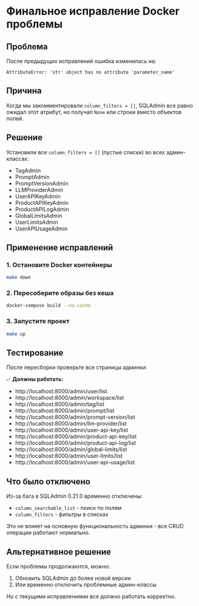 # Финальное исправление Docker проблемы

## Проблема
После предыдущих исправлений ошибка изменилась на:
```
AttributeError: 'str' object has no attribute 'parameter_name'
```

## Причина
Когда мы закомментировали `column_filters = []`, SQLAdmin все равно ожидал этот атрибут, но получал `None` или строки вместо объектов полей.

## Решение
Установили все `column_filters = []` (пустые списки) во всех админ-классах:

- TagAdmin
- PromptAdmin  
- PromptVersionAdmin
- LLMProviderAdmin
- UserAPIKeyAdmin
- ProductAPIKeyAdmin
- ProductAPILogAdmin
- GlobalLimitsAdmin
- UserLimitsAdmin
- UserAPIUsageAdmin

## Применение исправлений

### 1. Остановите Docker контейнеры
```bash
make down
```

### 2. Пересоберите образы без кеша
```bash
docker-compose build --no-cache
```

### 3. Запустите проект
```bash
make up
```

## Тестирование

После пересборки проверьте все страницы админки:

✅ **Должны работать:**
- http://localhost:8000/admin/user/list
- http://localhost:8000/admin/workspace/list  
- http://localhost:8000/admin/tag/list
- http://localhost:8000/admin/prompt/list
- http://localhost:8000/admin/prompt-version/list
- http://localhost:8000/admin/llm-provider/list
- http://localhost:8000/admin/user-api-key/list
- http://localhost:8000/admin/product-api-key/list
- http://localhost:8000/admin/product-api-log/list
- http://localhost:8000/admin/global-limits/list
- http://localhost:8000/admin/user-limits/list
- http://localhost:8000/admin/user-api-usage/list

## Что было отключено

Из-за бага в SQLAdmin 0.21.0 временно отключены:
- `column_searchable_list` - поиск по полям
- `column_filters` - фильтры в списках

Это не влияет на основную функциональность админки - все CRUD операции работают нормально.

## Альтернативное решение

Если проблемы продолжаются, можно:
1. Обновить SQLAdmin до более новой версии
2. Или временно отключить проблемные админ-классы

Но с текущими исправлениями все должно работать корректно.
